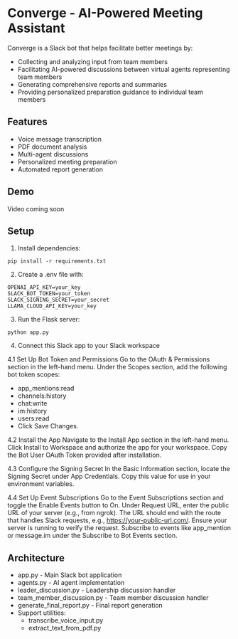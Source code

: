 # Converge - AI-Powered Meeting Assistant

Converge is a Slack bot that helps facilitate better meetings by:
- Collecting and analyzing input from team members
- Facilitating AI-powered discussions between virtual agents representing team members
- Generating comprehensive reports and summaries
- Providing personalized preparation guidance to individual team members

## Features
- Voice message transcription
- PDF document analysis
- Multi-agent discussions
- Personalized meeting preparation
- Automated report generation

## Demo

Video coming soon

## Setup
1. Install dependencies:

```
pip install -r requirements.txt
```

2. Create a .env file with:

```
OPENAI_API_KEY=your_key
SLACK_BOT_TOKEN=your_token
SLACK_SIGNING_SECRET=your_secret
LLAMA_CLOUD_API_KEY=your_key
```

3. Run the Flask server:

```
python app.py
```

4. Connect this Slack app to your Slack workspace

4.1 Set Up Bot Token and Permissions
Go to the OAuth & Permissions section in the left-hand menu. Under the Scopes section, add the following bot token scopes:
- app_mentions:read
- channels:history
- chat:write
- im:history
- users:read
- Click Save Changes.

4.2 Install the App
Navigate to the Install App section in the left-hand menu. Click Install to Workspace and authorize the app for your workspace. Copy the Bot User OAuth Token provided after installation.

4.3 Configure the Signing Secret
In the Basic Information section, locate the Signing Secret under App Credentials. Copy this value for use in your environment variables.

4.4 Set Up Event Subscriptions
Go to the Event Subscriptions section and toggle the Enable Events button to On. Under Request URL, enter the public URL of your server (e.g., from ngrok). The URL should end with the route that handles Slack requests, e.g., https://your-public-url.com/. Ensure your server is running to verify the request. Subscribe to events like app_mention or message.im under the Subscribe to Bot Events section.

## Architecture

- app.py - Main Slack bot application
- agents.py - AI agent implementation
- leader_discussion.py - Leadership discussion handler
- team_member_discussion.py - Team member discussion handler
- generate_final_report.py - Final report generation
- Support utilities: 
    - transcribe_voice_input.py 
    - extract_text_from_pdf.py
